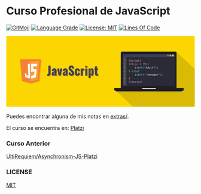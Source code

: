 # Curso Profesional de JavaScript

[![GitMoji](https://img.shields.io/badge/gitmoji-%20😜-FFDD67.svg)](https://gitmoji.dev)
[![Language Grade](https://img.shields.io/lgtm/grade/javascript/g/UltiRequiem/Professional-JavaScript-Platzi.svg?logo=lgtm&logoWidth=18)](https://lgtm.com/projects/g/UltiRequiem/Professional-JavaScript-Platzi/context:javascript)
[![License: MIT](https://img.shields.io/badge/License-MIT-blue.svg)](https://opensource.org/licenses/MIT)
[![Lines Of Code](https://img.shields.io/tokei/lines/github.com/UltiRequiem/Professional-JavaScript-Platzi?color=blue&label=Total%20Lines)](https://github.com/UltiRequiem/Professional-JavaScript-Platzi)

![Image](./extras/wall.png)

Puedes encontrar alguna de mis notas en [extras/](./extras).

El curso se encuentra en: [Platzi](https://platzi.com/clases/javascript-profesional)

### Curso Anterior

[UltiRequiem/Asynchronism-JS-Platzi](https://github.com/UltiRequiem/Asynchronism-JS-Platzi)

### LICENSE

[MIT](./LICENSE)
